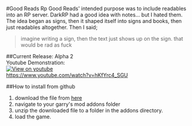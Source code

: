 #Good Reads
Rp Good Reads' intended purpose was to include readables into an RP server. DarkRP had a good idea with notes... but I hated them. The idea began as signs, then it shaped itself into signs and books, then just readables altogether. Then I said; 

> imagine writing a sign, then the text just shows up on the sign. that would be rad as fuck

##Current Release: Alpha 2  
Youtube Demonstration:  
[![View on youtube](http://img.youtube.com/vi/hKfYrc4_SGU/0.jpg)](https://www.youtube.com/watch?v=hKfYrc4_SGU)  
https://www.youtube.com/watch?v=hKfYrc4_SGU

##How to install from github
1. download the file from [here](https://github.com/dougRiss/RP-GoodReads/archive/master.zip)
2. navigate to your garry's mod addons folder
3. unzip the downloaded file to a folder in the addons directory.
4. load the game.
